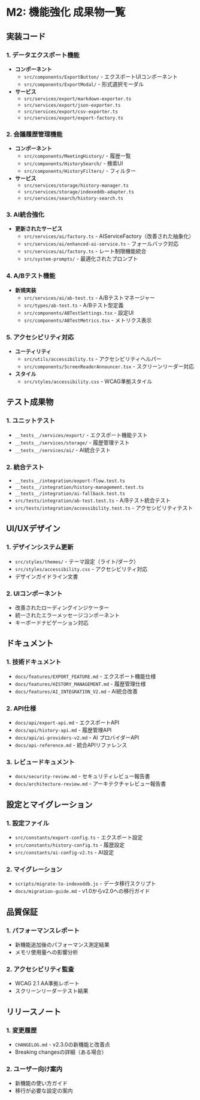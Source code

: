 # M2: 機能強化 成果物一覧

## 実装コード

### 1. **データエクスポート機能**
- **コンポーネント**
  - `src/components/ExportButton/` - エクスポートUIコンポーネント
  - `src/components/ExportModal/` - 形式選択モーダル
- **サービス**
  - `src/services/export/markdown-exporter.ts`
  - `src/services/export/json-exporter.ts`
  - `src/services/export/csv-exporter.ts`
  - `src/services/export/export-factory.ts`

### 2. **会議履歴管理機能**
- **コンポーネント**
  - `src/components/MeetingHistory/` - 履歴一覧
  - `src/components/HistorySearch/` - 検索UI
  - `src/components/HistoryFilters/` - フィルター
- **サービス**
  - `src/services/storage/history-manager.ts`
  - `src/services/storage/indexeddb-adapter.ts`
  - `src/services/search/history-search.ts`

### 3. **AI統合強化**
- **更新されたサービス**
  - `src/services/ai/factory.ts` - AIServiceFactory（改善された抽象化）
  - `src/services/ai/enhanced-ai-service.ts` - フォールバック対応
  - `src/services/ai/factory.ts` - レート制限機能統合
  - `src/system-prompts/` - 最適化されたプロンプト

### 4. **A/Bテスト機能**
- **新規実装**
  - `src/services/ai/ab-test.ts` - A/Bテストマネージャー
  - `src/types/ab-test.ts` - A/Bテスト型定義
  - `src/components/ABTestSettings.tsx` - 設定UI
  - `src/components/ABTestMetrics.tsx` - メトリクス表示

### 5. **アクセシビリティ対応**
- **ユーティリティ**
  - `src/utils/accessibility.ts` - アクセシビリティヘルパー
  - `src/components/ScreenReaderAnnouncer.tsx` - スクリーンリーダー対応
- **スタイル**
  - `src/styles/accessibility.css` - WCAG準拠スタイル

## テスト成果物

### 1. **ユニットテスト**
- `__tests__/services/export/` - エクスポート機能テスト
- `__tests__/services/storage/` - 履歴管理テスト
- `__tests__/services/ai/` - AI統合テスト

### 2. **統合テスト**
- `__tests__/integration/export-flow.test.ts`
- `__tests__/integration/history-management.test.ts`
- `__tests__/integration/ai-fallback.test.ts`
- `src/tests/integration/ab-test.test.ts` - A/Bテスト統合テスト
- `src/tests/integration/accessibility.test.ts` - アクセシビリティテスト

## UI/UXデザイン

### 1. **デザインシステム更新**
- `src/styles/themes/` - テーマ設定（ライト/ダーク）
- `src/styles/accessibility.css` - アクセシビリティ対応
- デザインガイドライン文書

### 2. **UIコンポーネント**
- 改善されたローディングインジケーター
- 統一されたエラーメッセージコンポーネント
- キーボードナビゲーション対応

## ドキュメント

### 1. **技術ドキュメント**
- `docs/features/EXPORT_FEATURE.md` - エクスポート機能仕様
- `docs/features/HISTORY_MANAGEMENT.md` - 履歴管理仕様
- `docs/features/AI_INTEGRATION_V2.md` - AI統合改善

### 2. **API仕様**
- `docs/api/export-api.md` - エクスポートAPI
- `docs/api/history-api.md` - 履歴管理API
- `docs/api/ai-providers-v2.md` - AI プロバイダーAPI
- `docs/api-reference.md` - 統合APIリファレンス

### 3. **レビュードキュメント**
- `docs/security-review.md` - セキュリティレビュー報告書
- `docs/architecture-review.md` - アーキテクチャレビュー報告書

## 設定とマイグレーション

### 1. **設定ファイル**
- `src/constants/export-config.ts` - エクスポート設定
- `src/constants/history-config.ts` - 履歴設定
- `src/constants/ai-config-v2.ts` - AI設定

### 2. **マイグレーション**
- `scripts/migrate-to-indexeddb.js` - データ移行スクリプト
- `docs/migration-guide.md` - v1.0からv2.0への移行ガイド

## 品質保証

### 1. **パフォーマンスレポート**
- 新機能追加後のパフォーマンス測定結果
- メモリ使用量への影響分析

### 2. **アクセシビリティ監査**
- WCAG 2.1 AA準拠レポート
- スクリーンリーダーテスト結果

## リリースノート

### 1. **変更履歴**
- `CHANGELOG.md` - v2.3.0の新機能と改善点
- Breaking changesの詳細（ある場合）

### 2. **ユーザー向け案内**
- 新機能の使い方ガイド
- 移行が必要な設定の案内
